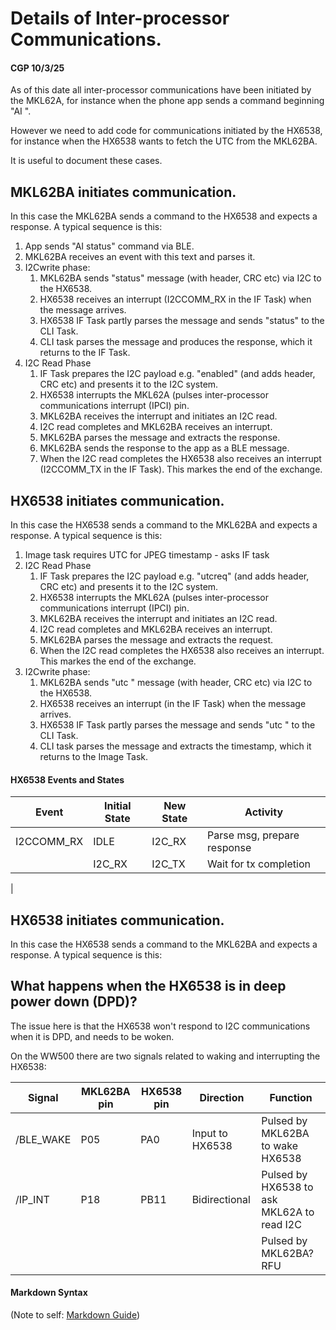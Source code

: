 # Details of Inter-processor Communications.
#### CGP 10/3/25

As of this date all inter-processor communications have been initiated by the MKL62A,
for instance when the phone app sends a command beginning "AI ". 

However we need to add code for communications initiated by the HX6538, 
for instance when the HX6538 wants to fetch the UTC from the MKL62BA.

It is useful to document these cases.

## MKL62BA initiates communication.

In this case the MKL62BA sends a command to the HX6538 and expects a response.
A typical sequence is this:

1. App sends "AI status" command via BLE.
2. MKL62BA receives an event with this text and parses it.
3. I2Cwrite phase:
	1. MKL62BA sends "status" message (with header, CRC etc) via I2C to the HX6538.
	2. HX6538 receives an interrupt  (I2CCOMM_RX in the IF Task)  when the message arrives.
	3. HX6538 IF Task partly parses the message and sends "status" to the CLI Task.
	4. CLI task parses the message and produces the response, which it returns to the IF Task.
4. I2C Read Phase	
	1. IF Task prepares the I2C payload e.g. "enabled" (and adds header, CRC etc) and presents it to the I2C system.
	2. HX6538 interrupts the MKL62A (pulses inter-processor communications interrupt (IPCI) pin.
	3. MKL62BA receives the interrupt and initiates an I2C read.
	4. I2C read completes and MKL62BA receives an interrupt.
	5. MKL62BA parses the message and extracts the response.
	6. MKL62BA sends the response to the app as a BLE message.
	7. When the I2C read completes the HX6538 also receives an interrupt (I2CCOMM_TX in the IF Task). This markes the end of the exchange.


## HX6538 initiates communication.

In this case the HX6538 sends a command to the MKL62BA and expects a response.
A typical sequence is this:

1. Image task requires UTC for JPEG timestamp - asks IF task
2. I2C Read Phase	
	1. IF Task prepares the I2C payload e.g. "utcreq" (and adds header, CRC etc) and presents it to the I2C system.
	2. HX6538 interrupts the MKL62A (pulses inter-processor communications interrupt (IPCI) pin.
	3. MKL62BA receives the interrupt and initiates an I2C read.
	4. I2C read completes and MKL62BA receives an interrupt.
	5. MKL62BA parses the message and extracts the request.
	6. When the I2C read completes the HX6538 also receives an interrupt. This markes the end of the exchange.
3. I2Cwrite phase:
	1. MKL62BA sends "utc <time>" message (with header, CRC etc) via I2C to the HX6538.
	2. HX6538 receives an interrupt (in the IF Task) when the message arrives.
	3. HX6538 IF Task partly parses the message and sends "utc <time>" to the CLI Task.
	4. CLI task parses the message and extracts the timestamp, which it returns to the Image Task.


#### HX6538 Events and States

| Event      | Initial State | New State | Activity                    |  
|------------|---------------|-----------|-----------------------------|
| I2CCOMM_RX | IDLE          | I2C_RX    | Parse msg, prepare response | 
|            | I2C_RX        | I2C_TX    | Wait for tx completion |
| 

## HX6538 initiates communication.

In this case the HX6538 sends a command to the MKL62BA and expects a response.
A typical sequence is this:


## What happens when the HX6538 is in deep power down (DPD)?

The issue here is that the HX6538 won't respond to I2C communications when it is DPD, and needs to be woken.

On the WW500 there are two signals related to waking and interrupting the HX6538:

| Signal     | MKL62BA pin | HX6538 pin | Direction      |  Function                                  |
|------------|-------------|-----------|-----------------|--------------------------------------------|
| /BLE_WAKE  | P05         | PA0       | Input to HX6538 | Pulsed by MKL62BA to wake HX6538           |
| /IP_INT    | P18         | PB11      | Bidirectional   | Pulsed by HX6538 to ask MKL62A to read I2C |
|            |             |           |                 | Pulsed by MKL62BA? RFU                     |


#### Markdown Syntax
(Note to self: [Markdown Guide](https://confluence.atlassian.com/bitbucketserver083/markdown-syntax-guide-1155483368.html))
